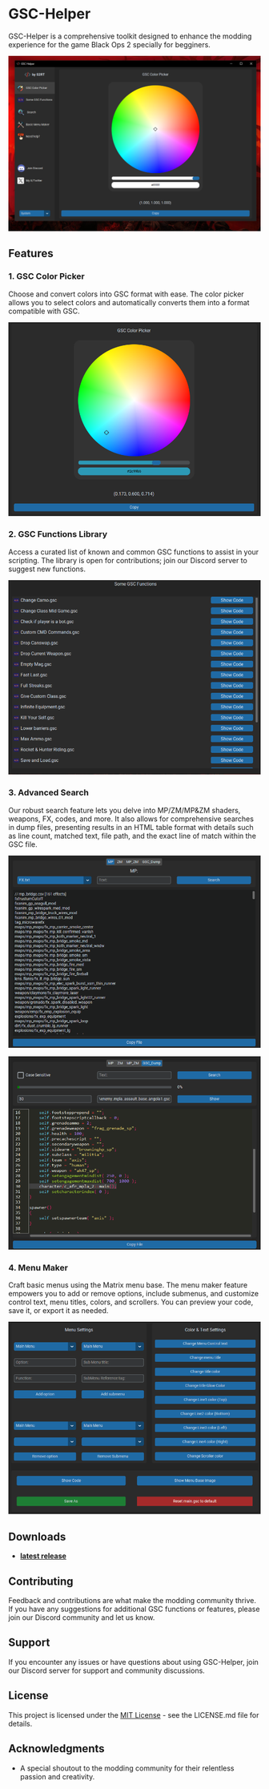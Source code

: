 # GSC-Helper

GSC-Helper is a comprehensive toolkit designed to enhance the modding experience for the game Black Ops 2 specially for begginers.

![GSC-Helper Overview](/ReadmeImages/overview_image.png)

## Features

### 1. GSC Color Picker
Choose and convert colors into GSC format with ease. The color picker allows you to select colors and automatically converts them into a format compatible with GSC.

![GSC Color Picker](/ReadmeImages/color_picker_image.png)

### 2. GSC Functions Library
Access a curated list of known and common GSC functions to assist in your scripting. The library is open for contributions; join our Discord server to suggest new functions.

![GSC Functions Library](/ReadmeImages/functions_library_image.png)

### 3. Advanced Search
Our robust search feature lets you delve into MP/ZM/MP&ZM shaders, weapons, FX, codes, and more. It also allows for comprehensive searches in dump files, presenting results in an HTML table format with details such as line count, matched text, file path, and the exact line of match within the GSC file.

![Search](/ReadmeImages/advanced_search_image.png)

![GSC-Dump Search](/ReadmeImages/GSC-Dump-Search.png)

### 4. Menu Maker
Craft basic menus using the Matrix menu base. The menu maker feature empowers you to add or remove options, include submenus, and customize control text, menu titles, colors, and scrollers. You can preview your code, save it, or export it as needed.

![Menu Maker](/ReadmeImages/menu_maker_image.png)

## Downloads

- **[latest release](https://github.com/xS2RT/GSC-Helper/releases)**

## Contributing

Feedback and contributions are what make the modding community thrive. If you have any suggestions for additional GSC functions or features, please join our Discord community and let us know.

## Support

If you encounter any issues or have questions about using GSC-Helper, join our Discord server for support and community discussions.

## License

This project is licensed under the [MIT License](LICENSE) - see the LICENSE.md file for details.

## Acknowledgments

- A special shoutout to the modding community for their relentless passion and creativity.
